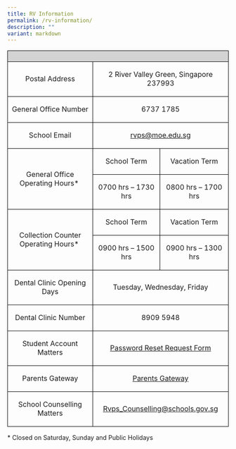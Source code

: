 ```yaml
---
title: RV Information
permalink: /rv-information/
description: ""
variant: markdown
---
```

<table style="minWidth: 75px; text-align: center; border-collapse: collapse;">
<colgroup>
<col>
<col>
<col>
</colgroup>
<tbody>
<tr>
<th style="background-color: lightgrey; border: 1px solid black;" rowspan="1" colspan="3">
<p></p>
</th>
</tr>
<tr>
<td style="border: 1px solid black;" rowspan="1" colspan="1">
<p>Postal Address</p>
</td>
<td style="border: 1px solid black;" rowspan="1" colspan="2">
<p>2 River Valley Green, Singapore 237993</p>
</td>
</tr>
<tr>
<td style="border: 1px solid black;" rowspan="1" colspan="1">
<p>General Office Number</p>
</td>
<td style="border: 1px solid black;" rowspan="1" colspan="2">
<p>6737 1785</p>
</td>
</tr>
<tr>
<td style="border: 1px solid black;" rowspan="1" colspan="1">
<p>School Email</p>
</td>
<td style="border: 1px solid black;" rowspan="1" colspan="2">
<p><a href="rvps@moe.edu.sg" rel="noopener noreferrer nofollow" target="_blank">rvps@moe.edu.sg</a>
</p>
</td>
</tr>
<tr>
<td style="border: 1px solid black;" rowspan="2" colspan="1">
<p>General Office Operating Hours*&nbsp;</p>
</td>
<td style="border: 1px solid black;" rowspan="1" colspan="1">
<p>School Term</p>
</td>
<td style="border: 1px solid black;" rowspan="1" colspan="1">
<p>Vacation Term</p>
</td>
</tr>
<tr>
<td style="border: 1px solid black;" rowspan="1" colspan="1">
<p>0700 hrs – 1730 hrs</p>
</td>
<td style="border: 1px solid black;" rowspan="1" colspan="1">
<p>0800 hrs – 1700 hrs</p>
</td>
</tr>
<tr>
<td style="border: 1px solid black;" rowspan="2" colspan="1">
<p>Collection Counter Operating Hours*&nbsp;</p>
</td>
<td style="border: 1px solid black;" rowspan="1" colspan="1">
<p>School Term</p>
</td>
<td style="border: 1px solid black;" rowspan="1" colspan="1">
<p>Vacation Term</p>
</td>
</tr>
<tr>
<td style="border: 1px solid black;" rowspan="1" colspan="1">
<p>0900 hrs – 1500 hrs</p>
</td>
<td style="border: 1px solid black;" rowspan="1" colspan="1">
<p>0900 hrs – 1300 hrs</p>
</td>
</tr>
<tr>
<td style="border: 1px solid black;" rowspan="1" colspan="1">
<p>Dental Clinic Opening Days</p>
</td>
<td style="border: 1px solid black;" rowspan="1" colspan="2">
<p>Tuesday, Wednesday, Friday</p>
</td>
</tr>
<tr>
<td style="border: 1px solid black;" rowspan="1" colspan="1">
<p>Dental Clinic Number</p>
</td>
<td style="border: 1px solid black;" rowspan="1" colspan="2">
<p>8909 5948</p>
</td>
</tr>
<tr>
<td style="border: 1px solid black;" rowspan="1" colspan="1">
<p>Student Account Matters</p>
</td>
<td style="border: 1px solid black;" rowspan="1" colspan="2">
<p><a href="https://form.gov.sg/5da6a91857a4920012781a00" rel="noopener noreferrer nofollow" target="_blank">Password Reset Request Form</a>
</p>
</td>
</tr>
<tr>
<td style="border: 1px solid black;" rowspan="1" colspan="1">
<p>Parents Gateway</p>
</td>
<td style="border: 1px solid black;" rowspan="1" colspan="2">
<p><a href="/rv-partners/Parents-Gateway" rel="noopener noreferrer nofollow" target="_blank">Parents Gateway</a>
</p>
</td>
</tr>
<tr>
<td style="border: 1px solid black;" rowspan="1" colspan="1">
<p>School Counselling Matters</p>
</td>
<td style="border: 1px solid black;" rowspan="1" colspan="2">
<p><a href="mailto:Rvps_Counselling@schools.gov.sg" rel="noopener noreferrer nofollow" target="_blank">Rvps_Counselling@schools.gov.sg</a>
</p>
</td>
</tr>
</tbody>
</table>
<p></p>
<p>* Closed on Saturday, Sunday and Public Holidays</p>